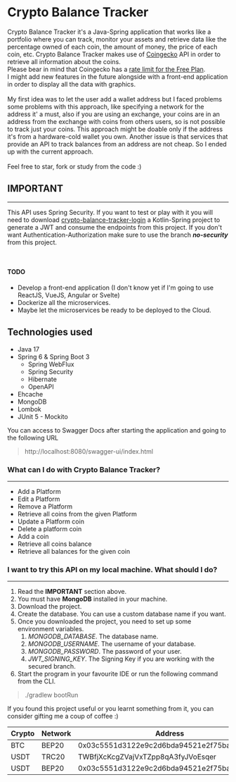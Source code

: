 # Crypto Balance Tracker

Crypto Balance Tracker it's a Java-Spring application that works like a portfolio where you can track, monitor your assets 
and retrieve data like the percentage owned of each coin, the amount of money, the price of each coin, etc.
Crypto Balance Tracker makes use of [Coingecko](https://www.coingecko.com/) API in order to retrieve all information about the coins.
<br>
Please bear in mind that Coingecko has a [rate limit for the Free Plan](https://www.coingecko.com/en/api/pricing). 
<br>
I might add new features in the future alongside with a front-end application in order to display all the data with graphics.
<br>
<br>
My first idea was to let the user add a wallet address but I faced problems some problems with this approach, 
like specifying a network for the address it' a must, also if you are using an exchange, 
your coins are in an address from the exchange with coins from others users, so is not possible to track just 
your coins. This approach might be doable only if the address it's from a hardware-cold wallet you own. 
Another issue is that services that provide an API to track balances from an address are not cheap.
So I ended up with the current approach.
<br>
<br>
Feel free to star, fork or study from the code :)

## IMPORTANT

---

This API uses Spring Security. If you want to test or play with it you will need to download 
[crypto-balance-tracker-login](https://gitlab.com/lucas.distasi/crypto-balance-tracker-login) a Kotlin-Spring 
project to generate a JWT and consume the endpoints from this project.
If you don't want Authentication-Authorization make sure to use the branch ***no-security*** from this project.

<br>

#### TODO
- Develop a front-end application (I don't know yet if I'm going to use ReactJS, VueJS, Angular or Svelte)
- Dockerize all the microservices.
- Maybe let the microservices be ready to be deployed to the Cloud.

## Technologies used
- Java 17
- Spring 6 & Spring Boot 3
  - Spring WebFlux
  - Spring Security
  - Hibernate
  - OpenAPI
- Ehcache
- MongoDB
- Lombok
- JUnit 5 - Mockito

You can access to Swagger Docs after starting the application and going to the following URL
> http://localhost:8080/swagger-ui/index.html

### What can I do with Crypto Balance Tracker?

---

- Add a Platform
- Edit a Platform
- Remove a Platform
- Retrieve all coins from the given Platform
- Update a Platform coin
- Delete a platform coin
- Add a coin
- Retrieve all coins balance
- Retrieve all balances for the given coin

### I want to try this API on my local machine. What should I do?

---

1. Read the **IMPORTANT** section above.
2. You must have **MongoDB** installed in your machine.
3. Download the project.
4. Create the database. You can use a custom database name if you want.
5. Once you downloaded the project, you need to set up some environment variables.
   1. _MONGODB_DATABASE_. The database name. 
   2. _MONGODB_USERNAME_. The username of your database.
   3. _MONGODB_PASSWORD_. The password of your user.
   4. _JWT_SIGNING_KEY_. The Signing Key if you are working with the secured branch.
6. Start the program in your favourite IDE or run the following command from the CLI.

>./gradlew bootRun

If you found this project useful or you learnt something from it, you can consider gifting me a coup of coffee :)

| Crypto | Network | Address                                    | QR      |
|--------|---------|--------------------------------------------|---------|
| BTC    | BEP20   | 0x03c5551d3122e9c2d6bda94521e2f75bab74de21 | [BEP20] |
| USDT   | TRC20   | TWBfjXcKcgZVajVxTZpp8qA3fyJVoEsqer         | [TRC20] |
| USDT   | BEP20   | 0x03c5551d3122e9c2d6bda94521e2f75bab74de21 | [BEP20] |

[BEP20]: https://i.imgur.com/ADeTSXC.png "BEP20"
[TRC20]: https://i.imgur.com/PbgZwew.png "TRC20"
